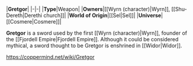 |**Gretgor**|
|-|-|
|**Type**|Weapon|
|**Owners**|[[Wyrn (character)\|Wyrn]], [[Shu-Dereth\|Derethi church]]|
|**World of Origin**|[[Sel\|Sel]]|
|**Universe**|[[Cosmere\|Cosmere]]|

**Gretgor** is a sword used by the first [[Wyrn (character)\|Wyrn]], founder of the [[Fjordell Empire\|Fjordell Empire]]. Although it could be considered mythical, a sword thought to be Gretgor is enshrined in [[Widor\|Widor]].



https://coppermind.net/wiki/Gretgor